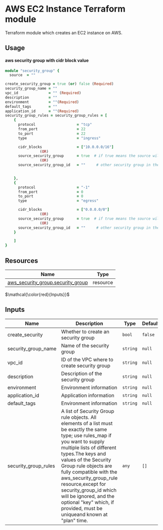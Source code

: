 # AWS EC2 Instance Terraform module

Terraform module which creates an EC2 instance on AWS.
## Usage

#### aws security group with cidr block value

```ruby
module "security_group" {
  source  = ""

create_security_group = true (or) false (Required)
security_group_name = "" 
vpc_id              = "" (Required)
description         = ""
environment         = ""(Required)
default_tags        = ""
application_id      = ""(Required)
security_group_rules = security_group_rules = [
    {
      protocol                   = "tcp"
      from_port                  = 22
      to_port                    = 22
      type                       = "ingress"

      cidr_blocks                = ["10.0.0.0/16"]
                (OR)
      source_security_group      = true  # if true means the source will be same security group added
                (OR)
      source_security_group_id   = ""     # other security group in the source   
      

    },
    {
      protocol                   = "-1"
      from_port                  = 0
      to_port                    = 0
      type                       = "egress"

      cidr_blocks                = ["0.0.0.0/0"]
                (OR)
      source_security_group      = true  # if true means the source will be same security group id added
                (OR)
      source_security_group_id   = ""     # other security group in the source
    }

    ]
}

```

## Resources

| Name | Type |
|------|------|
| [aws_security_group.security_group](https://registry.terraform.io/providers/hashicorp/aws/latest/docs/resources/security_group) | resource |

$\mathcal{\color{red}{Inputs}}$

## Inputs

| Name | Description | Type | Default | Required |
|------|-------------|------|---------|:--------:|
| create_security | Whether to create an security group | `bool` | `false` | **yes** |
| security_group_name | Name of the security group | `string` | `null` | `no` |
| vpc_id | ID of the VPC where to create security group | `string` | `null` | **yes** |
| description | Description of the security group | `string` | `null` | `no` |
| environment | Environment information  | `string` | `null` | **yes** |
| application_id | Application information  | `string` | `null` | **yes** |
| default_tags | Environment information  | `string` | `null` | `no` |security_group_rules
| security_group_rules | A list of Security Group rule objects. All elements of a list must be exactly the same type; use rules_map if you want to supply multiple lists of different types.The keys and values of the Security Group rule objects are fully compatible with the aws_security_group_rule resource,except for security_group_id which will be ignored, and the optional "key" which, if provided, must be uniqueand known at "plan" time. | `any` | `[]` | `no` |

